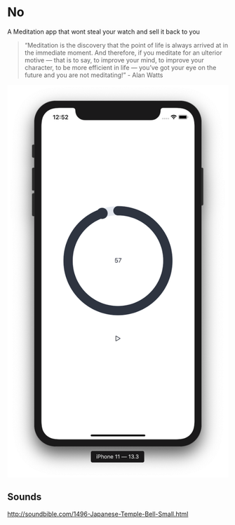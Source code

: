 # No
A Meditation app that wont steal your watch and sell it back to you

> “Meditation is the discovery that the point of life is always arrived at in the immediate moment. And therefore, if you meditate for an ulterior motive — that is to say, to improve your mind, to improve your character, to be more efficient in life — you’ve got your eye on the future and you are not meditating!” - Alan Watts

![Screenshot of the app | width=400](docs/images/appshot1.png)
## Sounds
http://soundbible.com/1496-Japanese-Temple-Bell-Small.html
